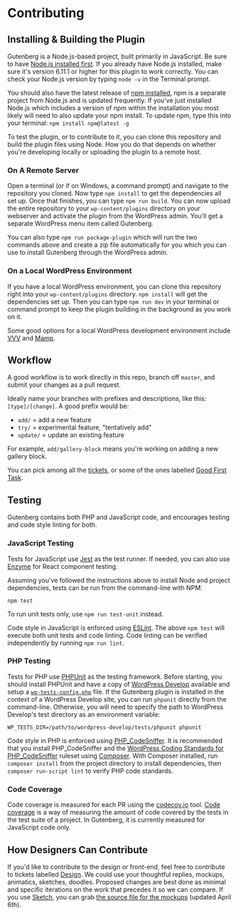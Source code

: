 # Contributing

## Installing & Building the Plugin

Gutenberg is a Node.js-based project, built primarily in JavaScript. Be sure to have <a href="https://nodejs.org/en/">Node.js installed first</a>. If you already have Node.js installed, make sure it's version 6.11.1 or higher for this plugin to work correctly. You can check your Node.js version by typing `node -v` in the Terminal prompt. 

You should also have the latest release of <a href="https://npmjs.org">npm installed</a>, npm is a separate project from Node.js and is updated frequently. If you've just installed Node.js which includes a version of npm within the installation you most likely will need to also update your npm install. To update npm, type this into your terminal: `npm install npm@latest -g`

To test the plugin, or to contribute to it, you can clone this repository and build the plugin files using Node. How you do that depends on whether you're developing locally or uploading the plugin to a remote host.

### On A Remote Server

Open a terminal (or if on Windows, a command prompt) and navigate to the repository you cloned. Now type `npm install` to get the dependencies all set up. Once that finishes, you can type `npm run build`. You can now upload the entire repository to your `wp-content/plugins` directory on your webserver and activate the plugin from the WordPress admin. You'll get a separate WordPress menu item called Gutenberg.

You can also type `npm run package-plugin` which will run the two commands above and create a zip file automatically for you which you can use to install Gutenberg through the WordPress admin.

### On a Local WordPress Environment

If you have a local WordPress environment, you can clone this repository right into your `wp-content/plugins` directory. `npm install` will get the dependencies set up. Then you can type `npm run dev` in your terminal or command prompt to keep the plugin building in the background as you work on it.

Some good options for a local WordPress development environment include <a href="https://varyingvagrantvagrants.org/">VVV</a> and <a href="https://www.mamp.info/">Mamp</a>.

## Workflow

A good workflow is to work directly in this repo, branch off `master`, and submit your changes as a pull request.

Ideally name your branches with prefixes and descriptions, like this: `[type]/[change]`. A good prefix would be:

- `add/` = add a new feature
- `try/` = experimental feature, "tentatively add"
- `update/` = update an existing feature

For example, `add/gallery-block` means you're working on adding a new gallery block. 

You can pick among all the <a href="https://github.com/WordPress/gutenberg/issues">tickets</a>, or some of the ones labelled <a href="https://github.com/WordPress/gutenberg/labels/Good%20First%20Task">Good First Task</a>.

## Testing

Gutenberg contains both PHP and JavaScript code, and encourages testing and code style linting for both.

### JavaScript Testing

Tests for JavaScript use [Jest](http://facebook.github.io/jest/) as the test runner. If needed, you can also use [Enzyme](https://github.com/airbnb/enzyme) for React component testing.

Assuming you've followed the instructions above to install Node and project dependencies, tests can be run from the command-line with NPM:

```
npm test
```

To run unit tests only, use `npm run test-unit` instead.

Code style in JavaScript is enforced using [ESLint](http://eslint.org/). The above `npm test` will execute both unit tests and code linting. Code linting can be verified independently by running `npm run lint`.

### PHP Testing

Tests for PHP use [PHPUnit](https://phpunit.de/) as the testing framework. Before starting, you should install PHPUnit and have a copy of [WordPress Develop](https://github.com/WordPress/wordpress-develop) available and setup a [`wp-tests-config.php`](https://make.wordpress.org/core/handbook/testing/automated-testing/phpunit/#setup) file. If the Gutenberg plugin is installed in the context of a WordPress Develop site, you can run `phpunit` directly from the command-line. Otherwise, you will need to specify the path to WordPress Develop's test directory as an environment variable:

```
WP_TESTS_DIR=/path/to/wordpress-develop/tests/phpunit phpunit
```

Code style in PHP is enforced using [PHP_CodeSniffer](https://github.com/squizlabs/PHP_CodeSniffer). It is recommended that you install PHP_CodeSniffer and the [WordPress Coding Standards for PHP_CodeSniffer](https://github.com/WordPress-Coding-Standards/WordPress-Coding-Standards#installation) ruleset using [Composer](https://getcomposer.org/). With Composer installed, run `composer install` from the project directory to install dependencies, then `composer run-script lint` to verify PHP code standards.

### Code Coverage

Code coverage is measured for each PR using the
[codecov.io](https://codecov.io/gh/WordPress/gutenberg)
tool.
[Code coverage](https://en.wikipedia.org/wiki/Code_coverage)
is a way of measuring the amount of code covered by the tests in the test suite of a project.  In Gutenberg, it is currently measured for JavaScript code only.

## How Designers Can Contribute

If you'd like to contribute to the design or front-end, feel free to contribute to tickets labelled <a href="https://github.com/WordPress/gutenberg/issues?q=is%3Aissue+is%3Aopen+label%3ADesign">Design</a>. We could use your thoughtful replies, mockups, animatics, sketches, doodles. Proposed changes are best done as minimal and specific iterations on the work that precedes it so we can compare. If you use <a href="https://www.sketchapp.com/">Sketch</a>, you can grab <a href="https://cloudup.com/cMPXM8Va2cy">the source file for the mockups</a> (updated April 6th).

